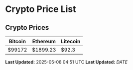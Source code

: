 # Crypto Price List

## Crypto Prices
| Bitcoin | Ethereum | Litecoin |
| ------- | -------- | -------- |
| $99172 | $1899.23 | $92.3 |
**Last Updated:** 2025-05-08 04:51 UTC
**Last Updated:** $DATE$
